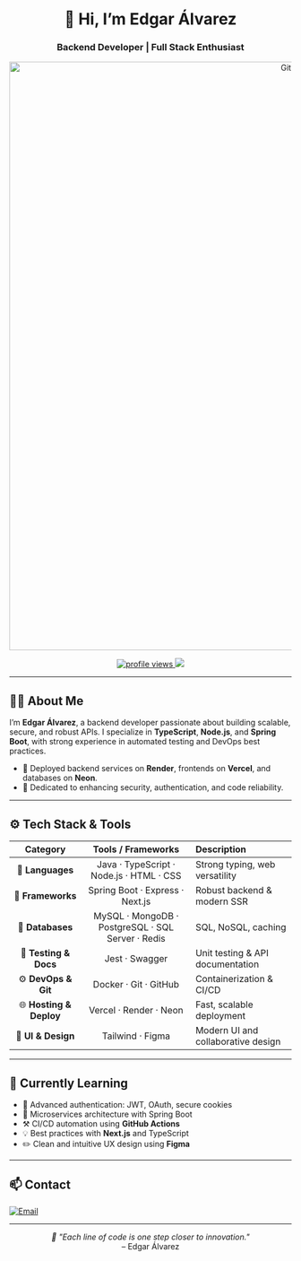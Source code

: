 <h1 align="center">👋 Hi, I’m Edgar Álvarez</h1>
<h3 align="center">Backend Developer | Full Stack Enthusiast</h3>

<p align="center">
  <img width="1050" alt="GitHub Banner" src="https://github.com/user-attachments/assets/0ae9b11e-b422-4fcb-a906-760fb5581e05" />
</p>

<p align="center">
  <a href="https://github.com/edgar-alvarez-checo">
    <img src="https://komarev.com/ghpvc/?username=edgar-alvarez-checo&color=blueviolet&style=flat-square" alt="profile views"/>
  </a>
  <a href="https://github.com/edgar-alvarez-checo?tab=followers">
    <img src="https://img.shields.io/github/followers/edgar-alvarez-checo?style=flat-square&logo=github&color=f4511e"/>
  </a>
</p>

---

## 🧑‍💻 About Me

I’m **Edgar Álvarez**, a backend developer passionate about building scalable, secure, and robust APIs. I specialize in **TypeScript**, **Node.js**, and **Spring Boot**, with strong experience in automated testing and DevOps best practices.

- 🚀 Deployed backend services on **Render**, frontends on **Vercel**, and databases on **Neon**.
- 🔐 Dedicated to enhancing security, authentication, and code reliability.

---

## ⚙️ Tech Stack & Tools

| Category               | Tools / Frameworks                           | Description                          |
|:---------------------:|:--------------------------------------------:|:-------------------------------------|
| 📝 **Languages**        | Java · TypeScript · Node.js · HTML · CSS     | Strong typing, web versatility        |
| 🧩 **Frameworks**       | Spring Boot · Express · Next.js              | Robust backend & modern SSR          |
| 💾 **Databases**        | MySQL · MongoDB · PostgreSQL · SQL Server · Redis         | SQL, NoSQL, caching                   |
| 🧪 **Testing & Docs**   | Jest · Swagger                               | Unit testing & API documentation      |
| ⚙️ **DevOps & Git**      | Docker · Git · GitHub                        | Containerization & CI/CD              |
| 🌐 **Hosting & Deploy** | Vercel · Render · Neon                       | Fast, scalable deployment             |
| 🎨 **UI & Design**      | Tailwind · Figma                             | Modern UI and collaborative design    |

---

## 🚧 Currently Learning

- 🔐 Advanced authentication: JWT, OAuth, secure cookies  
- 🧩 Microservices architecture with Spring Boot  
- ⚒️ CI/CD automation using **GitHub Actions**  
- 💡 Best practices with **Next.js** and TypeScript  
- ✏️ Clean and intuitive UX design using **Figma**

---

## 📫 Contact

[![Email](https://img.shields.io/badge/Email-edgaralvarez0227%40gmail.com-D14836?style=flat-square&logo=gmail&logoColor=white)](mailto:edgaralvarez0227@gmail.com)

---

<p align="center">
  <em>🌠 "Each line of code is one step closer to innovation."</em><br>
  – Edgar Álvarez
</p>

